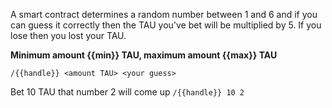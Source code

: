 A smart contract determines a random number between 1 and 6 and if you can guess it correctly then the TAU you've bet will be multiplied by 5. If you lose then you lost your TAU.

**Minimum amount {{min}} TAU, maximum amount {{max}} TAU**

`/{{handle}} <amount TAU> <your guess>`

Bet 10 TAU that number 2 will come up
`/{{handle}} 10 2`